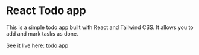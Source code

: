 # React Todo app

This is a simple todo app built with React and Tailwind CSS. It allows you to add and mark tasks as done.

See it live here: [todo app](https://todo-app0093.netlify.app/)
